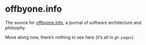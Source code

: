 # offbyone.info

The source for [offbyone.info](http://offbyone.info), a journal of software architecture and philsophy.

Move along now, there’s nothing to see here (it’s all in `gh-pages`).
